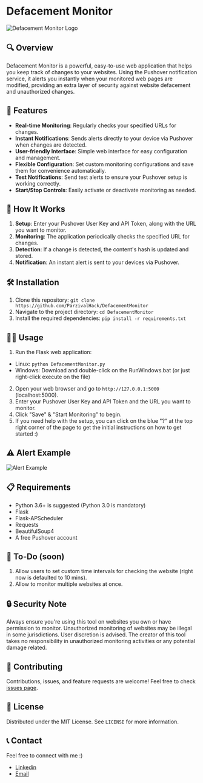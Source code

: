 # Defacement Monitor

![Defacement Monitor Logo](https://github.com/ParzivalHack/DefacementMonitor/assets/82817793/af07c4f2-045f-46d9-a5b7-5e1c88ac09de)

## 🔍 Overview

Defacement Monitor is a powerful, easy-to-use web application that helps you keep track of changes to your websites. Using the Pushover notification service, it alerts you instantly when your monitored web pages are modified, providing an extra layer of security against website defacement and unauthorized changes.

## 🌟 Features

- **Real-time Monitoring**: Regularly checks your specified URLs for changes.
- **Instant Notifications**: Sends alerts directly to your device via Pushover when changes are detected.
- **User-friendly Interface**: Simple web interface for easy configuration and management.
- **Flexible Configuration**: Set custom monitoring configurations and save them for convenience automatically.
- **Test Notifications**: Send test alerts to ensure your Pushover setup is working correctly.
- **Start/Stop Controls**: Easily activate or deactivate monitoring as needed.

## 🚀 How It Works

1. **Setup**: Enter your Pushover User Key and API Token, along with the URL you want to monitor.
2. **Monitoring**: The application periodically checks the specified URL for changes.
3. **Detection**: If a change is detected, the content's hash is updated and stored.
4. **Notification**: An instant alert is sent to your devices via Pushover.

## 🛠 Installation

1. Clone this repository:
```git clone https://github.com/ParzivalHack/DefacementMonitor```
3. Navigate to the project directory:
```cd DefacementMonitor```
4. Install the required dependencies:
```pip install -r requirements.txt```

## 🏃‍♂️ Usage

1. Run the Flask web application:
* Linux:
```python DefacementMonitor.py```
* Windows:
Download and double-click on the RunWindows.bat (or just right-click execute on the file)
2. Open your web browser and go to `http://127.0.0.1:5000` (localhost:5000).
3. Enter your Pushover User Key and API Token and the URL you want to monitor.
4. Click "Save" & "Start Monitoring" to begin.
5. If you need help with the setup, you can click on the blue "?" at the top right corner of the page to get the initial instructions on how to get started :)

## ⚠️ Alert Example
![Alert Example](https://github.com/ParzivalHack/DefacementMonitor/assets/82817793/c9e2bd4c-d7a1-4ff4-a551-af214464bfd7)


## 📋 Requirements

- Python 3.6+ is suggested (Python 3.0 is mandatory)
- Flask
- Flask-APScheduler
- Requests
- BeautifulSoup4
- A free Pushover account

## 🔨 To-Do (soon)

1. Allow users to set custom time intervals for checking the website (right now is defaulted to 10 mins).
2. Allow to monitor multiple websites at once.

## 🔒 Security Note

Always ensure you're using this tool on websites you own or have permission to monitor. Unauthorized monitoring of websites may be illegal in some jurisdictions. User discretion is advised. The creator of this tool takes no responsibility in unauthorized monitoring activities or any potential damage related.

## 🤝 Contributing

Contributions, issues, and feature requests are welcome! Feel free to check [issues page](https://github.com/ParzivalHack/DefacementMonitor/issues).

## 📜 License

Distributed under the MIT License. See `LICENSE` for more information.

## 📞 Contact

Feel free to connect with me :) 
* [Linkedin](https://www.linkedin.com/in/tommaso-bona-20b76b232/)
* [Email](mailto:tommasobona04@gmail.com)
